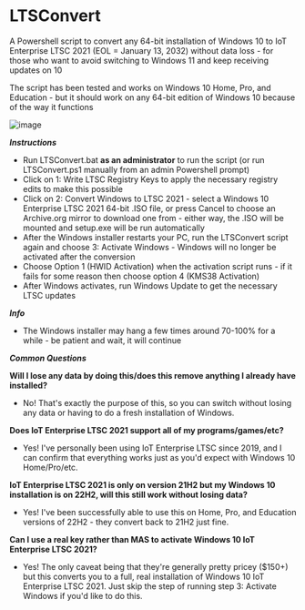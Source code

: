 # LTSConvert
A Powershell script to convert any 64-bit installation of Windows 10 to IoT Enterprise LTSC 2021 (EOL = January 13, 2032) without data loss - for those who want to avoid switching to Windows 11 and keep receiving updates on 10
  
The script has been tested and works on Windows 10 Home, Pro, and Education - but it should work on any 64-bit edition of Windows 10 because of the way it functions
  
![image](https://github.com/user-attachments/assets/24975610-81f6-47cc-a34d-e62ca219d462)
  
**_Instructions_**
- Run LTSConvert.bat **as an administrator** to run the script (or run LTSConvert.ps1 manually from an admin Powershell prompt)
- Click on 1: Write LTSC Registry Keys to apply the necessary registry edits to make this possible
- Click on 2: Convert Windows to LTSC 2021 - select a Windows 10 Enterprise LTSC 2021 64-bit .ISO file, or press Cancel to choose an Archive.org mirror to download one from - either way, the .ISO will be mounted and setup.exe will be run automatically
- After the Windows installer restarts your PC, run the LTSConvert script again and choose 3: Activate Windows - Windows will no longer be activated after the conversion
- Choose Option 1 (HWID Activation) when the activation script runs - if it fails for some reason then choose option 4 (KMS38 Activation)
- After Windows activates, run Windows Update to get the necessary LTSC updates
  
**_Info_**
- The Windows installer may hang a few times around 70-100% for a while - be patient and wait, it will continue
  
  
    
**_Common Questions_**
  
**Will I lose any data by doing this/does this remove anything I already have installed?**
- No! That's exactly the purpose of this, so you can switch without losing any data or having to do a fresh installation of Windows.
  
**Does IoT Enterprise LTSC 2021 support all of my programs/games/etc?**
- Yes! I've personally been using IoT Enterprise LTSC since 2019, and I can confirm that everything works just as you'd expect with Windows 10 Home/Pro/etc.
  
**IoT Enterprise LTSC 2021 is only on version 21H2 but my Windows 10 installation is on 22H2, will this still work without losing data?**
- Yes! I've been successfully able to use this on Home, Pro, and Education versions of 22H2 - they convert back to 21H2 just fine.
  
**Can I use a real key rather than MAS to activate Windows 10 IoT Enterprise LTSC 2021?**
- Yes! The only caveat being that they're generally pretty pricey ($150+) but this converts you to a full, real installation of Windows 10 IoT Enterprise LTSC 2021. Just skip the step of running step 3: Activate Windows if you'd like to do this.
